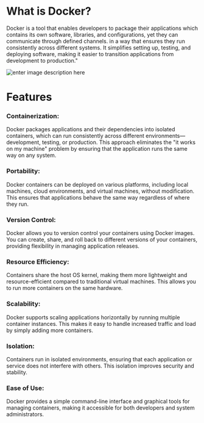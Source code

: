 

# **What is Docker?**

Docker is a tool that enables developers to package their applications which contains its own software, libraries, and configurations, yet they can communicate through defined channels. in a way that ensures they run consistently across different systems. It simplifies setting up, testing, and deploying software, making it easier to transition applications from development to production."


![enter image description here](https://res.cloudinary.com/daq5wtdhb/image/upload/c_crop,w_1150,h_550,g_auto/v1724065359/resized_image_1_m549ry.png)
# **Features**

### Containerization:
Docker packages applications and their dependencies into isolated containers, which can run consistently across different environments—development, testing, or production. This approach eliminates the "it works on my machine" problem by ensuring that the application runs the same way on any system.

### Portability:

Docker containers can be deployed on various platforms, including local machines, cloud environments, and virtual machines, without modification. This ensures that applications behave the same way regardless of where they run.

### Version Control:
Docker allows you to version control your containers using Docker images. You can create, share, and roll back to different versions of your containers, providing flexibility in managing application releases.

### Resource Efficiency:
Containers share the host OS kernel, making them more lightweight and resource-efficient compared to traditional virtual machines. This allows you to run more containers on the same hardware.

### Scalability:
Docker supports scaling applications horizontally by running multiple container instances. This makes it easy to handle increased traffic and load by simply adding more containers.

### Isolation:
Containers run in isolated environments, ensuring that each application or service does not interfere with others. This isolation improves security and stability.

### Ease of Use:
Docker provides a simple command-line interface and graphical tools for managing containers, making it accessible for both developers and system administrators.





<!--stackedit_data:
eyJoaXN0b3J5IjpbLTE2NzA1Nzg1NTEsLTE5NTkwMDM2MDEsMT
c5MTkzMDYxOSwxODA4Mjc5NTk4LC01NjA4OTU1NzYsLTg2ODE1
ODc4LC0xNDQ2NTk2NDcsMTQzNDY0MDUwNCwtODE3MzM2NTYyLD
E5NDIyMjI0MTUsLTY3MzA5NzgyMiwtMTU0NzA0NTA0NiwtNjcz
MDk3ODIyLDQzNjk5ODE3LC0zNzg1ODQzMzcsLTIyODA0NjIxMl
19
-->
